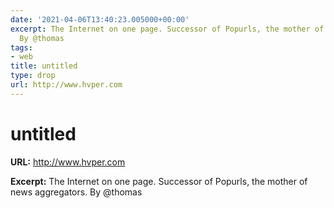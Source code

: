 ```yaml
---
date: '2021-04-06T13:40:23.005000+00:00'
excerpt: The Internet on one page. Successor of Popurls, the mother of news aggregators.
  By @thomas
tags:
- web
title: untitled
type: drop
url: http://www.hvper.com
---
```


# untitled

**URL:** http://www.hvper.com

**Excerpt:** The Internet on one page. Successor of Popurls, the mother of news aggregators. By @thomas
